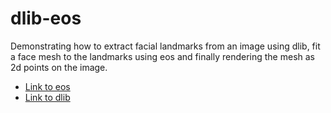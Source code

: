 # dlib-eos
Demonstrating how to extract facial landmarks from an image using dlib, fit a face mesh to the landmarks using eos and finally rendering the mesh as 2d points on the image.

* [Link to eos](https://github.com/patrikhuber/eos/tree/master/)
* [Link to dlib](https://github.com/patrikhuber/eos/tree/master/)
